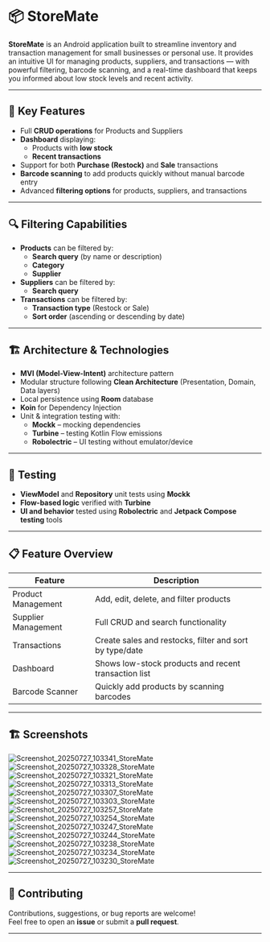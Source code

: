 # 📦 StoreMate

**StoreMate** is an Android application built to streamline inventory and transaction management for small businesses or personal use. It provides an intuitive UI for managing products, suppliers, and transactions — with powerful filtering, barcode scanning, and a real-time dashboard that keeps you informed about low stock levels and recent activity.

---

## 🔑 Key Features

- Full **CRUD operations** for Products and Suppliers  
- **Dashboard** displaying:
  - Products with **low stock**
  - **Recent transactions**
- Support for both **Purchase (Restock)** and **Sale** transactions  
- **Barcode scanning** to add products quickly without manual barcode entry  
- Advanced **filtering options** for products, suppliers, and transactions  

---

## 🔍 Filtering Capabilities

- **Products** can be filtered by:
  - **Search query** (by name or description)
  - **Category**
  - **Supplier**
- **Suppliers** can be filtered by:
  - **Search query**
- **Transactions** can be filtered by:
  - **Transaction type** (Restock or Sale)
  - **Sort order** (ascending or descending by date)

---

## 🏗 Architecture & Technologies

- **MVI (Model-View-Intent)** architecture pattern  
- Modular structure following **Clean Architecture** (Presentation, Domain, Data layers)  
- Local persistence using **Room** database  
- **Koin** for Dependency Injection  
- Unit & integration testing with:
  - **Mockk** – mocking dependencies  
  - **Turbine** – testing Kotlin Flow emissions  
  - **Robolectric** – UI testing without emulator/device  

---

## 🧪 Testing

- **ViewModel** and **Repository** unit tests using **Mockk**  
- **Flow-based logic** verified with **Turbine**  
- **UI and behavior** tested using **Robolectric** and **Jetpack Compose testing** tools  

---

## 📋 Feature Overview

| Feature             | Description                                             |
|---------------------|---------------------------------------------------------|
| Product Management  | Add, edit, delete, and filter products                  |
| Supplier Management | Full CRUD and search functionality                      |
| Transactions        | Create sales and restocks, filter and sort by type/date |
| Dashboard           | Shows low-stock products and recent transaction list    |
| Barcode Scanner     | Quickly add products by scanning barcodes               |

---

## 🏗 Screenshots

![Screenshot_20250727_103341_StoreMate](https://github.com/user-attachments/assets/90060c1c-f7d9-41a4-a233-42b7764703a3)
![Screenshot_20250727_103328_StoreMate](https://github.com/user-attachments/assets/4b6b70fe-0db1-40c0-a6d6-5aab55f8f8e9)
![Screenshot_20250727_103321_StoreMate](https://github.com/user-attachments/assets/93624467-0584-40f8-a8f2-3adb8f1700ea)
![Screenshot_20250727_103313_StoreMate](https://github.com/user-attachments/assets/1e67781c-fb57-42ff-8970-70d5b7fe1b25)
![Screenshot_20250727_103307_StoreMate](https://github.com/user-attachments/assets/75933d17-03c2-4eb0-aaff-419ebc4a7c3f)
![Screenshot_20250727_103303_StoreMate](https://github.com/user-attachments/assets/d6148ed5-b9cb-4566-b1c1-6e8517ac2591)
![Screenshot_20250727_103257_StoreMate](https://github.com/user-attachments/assets/b838ee83-a29c-4c4f-804b-34fc33624e64)
![Screenshot_20250727_103254_StoreMate](https://github.com/user-attachments/assets/4515a92f-7f22-4000-8789-60929c906a6b)
![Screenshot_20250727_103247_StoreMate](https://github.com/user-attachments/assets/658db7c6-55d3-4d4c-8a29-6f779413c2fe)
![Screenshot_20250727_103244_StoreMate](https://github.com/user-attachments/assets/3e117357-61b1-4884-b186-6099cb645606)
![Screenshot_20250727_103238_StoreMate](https://github.com/user-attachments/assets/ae407430-282d-4f10-b02f-f33d9c052b9e)
![Screenshot_20250727_103234_StoreMate](https://github.com/user-attachments/assets/285ffa85-0589-42c5-a15b-5366a44712e7)
![Screenshot_20250727_103230_StoreMate](https://github.com/user-attachments/assets/35fb4e03-43a5-4448-abb2-2e5138deb1d3)

---

## 🤝 Contributing

Contributions, suggestions, or bug reports are welcome!  
Feel free to open an **issue** or submit a **pull request**.

---
